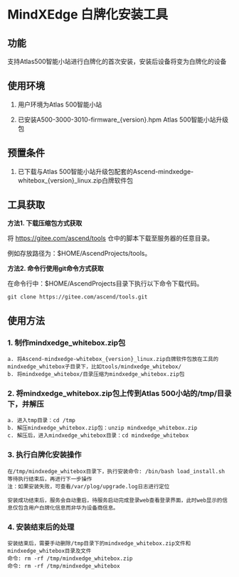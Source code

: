 # MindXEdge 白牌化安装工具

## 功能
支持Atlas500智能小站进行白牌化的首次安装，安装后设备将变为白牌化的设备

## 使用环境
1. 用户环境为Atlas 500智能小站

2. 已安装A500-3000-3010-firmware_{version}.hpm  Atlas 500智能小站升级包


## 预置条件

1. 已下载与Atlas 500智能小站升级包配套的Ascend-mindxedge-whitebox_{version}_linux.zip白牌软件包


## 工具获取

**方法1. 下载压缩包方式获取**

将 https://gitee.com/ascend/tools 仓中的脚本下载至服务器的任意目录。

例如存放路径为：$HOME/AscendProjects/tools。

**方法2. 命令行使用git命令方式获取**

在命令行中：$HOME/AscendProjects目录下执行以下命令下载代码。

    git clone https://gitee.com/ascend/tools.git



## 使用方法

### 1. 制作mindxedge_whitebox.zip包  
    a. 将Ascend-mindxedge-whitebox_{version}_linux.zip白牌软件包放在工具的mindxedge_whitebox子目录下，比如tools/mindxedge_whitebox/
    b. 将mindxedge_whitebox/目录压缩为mindxedge_whitebox.zip包
    
	
### 2. 将mindxedge_whitebox.zip包上传到Atlas 500小站的/tmp/目录下，并解压
    a. 进入tmp目录：cd /tmp
    b. 解压mindxedge_whitebox.zip包：unzip mindxedge_whitebox.zip
    c. 解压后，进入mindxedge_whitebox目录：cd mindxedge_whitebox


### 3. 执行白牌化安装操作
    在/tmp/mindxedge_whitebox目录下，执行安装命令: /bin/bash load_install.sh
    等待执行结束后，再进行下一步操作
    注：如果安装失败，可查看/var/plog/upgrade.log日志进行定位

    安装成功结束后，服务会自动重启，待服务启动完成登录web查看登录界面，此时web显示的信息仅包含用户白牌化信息而非华为设备商信息。

### 4. 安装结束后的处理
    安装结束后，需要手动删除/tmp目录下的mindxedge_whitebox.zip文件和mindxedge_whitebox目录及文件
    命令: rm -rf /tmp/mindxedge_whitebox.zip
    命令: rm -rf /tmp/mindxedge_whitebox
